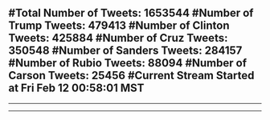 #Total Number of Tweets: 1653544 
#Number of Trump Tweets: 479413
#Number of Clinton Tweets: 425884
#Number of Cruz Tweets: 350548
#Number of Sanders Tweets: 284157
#Number of Rubio Tweets: 88094
#Number of Carson Tweets: 25456
#Current Stream Started at Fri Feb 12 00:58:01 MST
---
---
---
